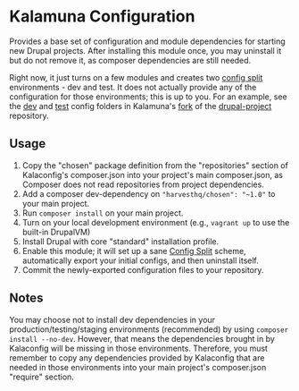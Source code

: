# Kalamuna Configuration
Provides a base set of configuration and module dependencies for starting new Drupal projects. After installing this module once, you may uninstall it but do not remove it, as composer dependencies are still needed.

Right now, it just turns on a few modules and creates two [config split](https://www.drupal.org/project/config_split) environments - dev and test. It does not actually provide any of the configuration for those environments; this is up to you. For an example, see the [dev](https://github.com/kalamuna/drupal-project/tree/8.x-kala/config/dev) and [test](https://github.com/kalamuna/drupal-project/tree/8.x-kala/config/test]) config folders in Kalamuna's [fork](https://github.com/kalamuna/drupal-project) of the [drupal-project](https://github.com/drupal-composer/drupal-project/) repository.

## Usage
1. Copy the "chosen" package definition from the "repositories" section of Kalaconfig's composer.json into your project's main composer.json, as Composer does not read repositories from project dependencies.
1. Add a composer dev-dependency on `"harvesthq/chosen": "~1.0"` to your main project.
1. Run `composer install` on your main project.
1. Turn on your local development environment (e.g., `vagrant up` to use the built-in DrupalVM)
1. Install Drupal with core "standard" installation profile.
1. Enable this module; it will set up a sane [Config Split](https://www.drupal.org/project/config_split) scheme, automatically export your initial configs, and then uninstall itself.
1. Commit the newly-exported configuration files to your repository.

## Notes
You may choose not to install dev dependencies in your production/testing/staging environments (recommended) by using `composer install --no-dev`. However, that means the dependencies brought in by Kalaconfig will be missing in those environments. Therefore, you must remember to copy any dependencies provided by Kalaconfig that are needed in those environments into your main project's composer.json "require" section.
